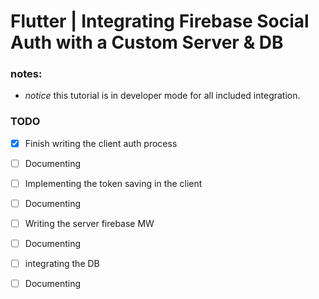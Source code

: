 # Flutter | Integrating Firebase Social Auth with a Custom Server & DB




### notes: 
*  *notice* this tutorial is in developer mode for all included integration.


### TODO
- [x] Finish writing the client auth process
- [ ] Documenting 
- [ ] Implementing the token saving in the client
- [ ] Documenting
- [ ] Writing the server firebase MW
- [ ] Documenting 
- [ ] integrating the DB
- [ ] Documenting

